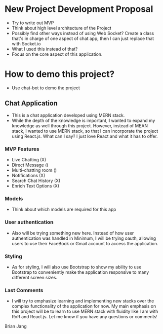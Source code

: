 
# New Project Development Proposal

- Try to write out MVP
- Think about high level architecture of the Project
- Possibly find other ways instead of using Web Socket?
  Create a class that's in charge of one aspect of chat app, then I can just replace that with Socket.io
- What I used this instead of that?
- Focus on the core aspect of this application.

# How to demo this project?
- Use chat-bot to demo the project


## Chat Application

- This is a chat application developed using MERN stack.
- While the depth of the knowledge is important, I wanted to expand my knowledge as well through this project. However, instead of MEAN stack, I wanted to use MERN stack, so that I can incorporate the project using React.js. What can I say? I just love React and what it has to offer.

### MVP Features
- Live Chatting (X)
- Direct Message ()
- Multi-chatting room ()
- Notifications (X)
- Search Chat History (X)
- Enrich Text Options (X)

### Models
- Think about which models are required for this app

### User authentication
- Also will be trying something new here. Instead of how user authentication was handled in Minimum, I will be trying oauth, allowing users to use their FaceBook or Gmail account to access the application.

### Styling
- As for styling, I will also use Bootstrap to show my ability to use Bootstrap to conveniently make the application responsive to many different screen sizes.

### Last Comments
- I will try to emphasize learning and implementing new stacks over the complex functionality of the application for now. My main emphasis on this project will be to learn to use MERN stack with fluidity like I am with RoR and React.js. Let me know if you have any questions or comments!

Brian Jang
